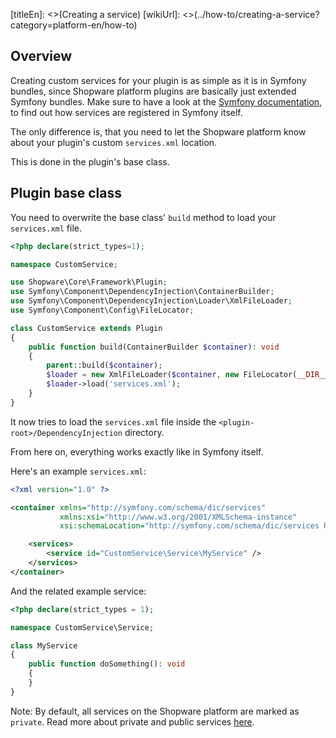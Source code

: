 [titleEn]: <>(Creating a service)
[wikiUrl]: <>(../how-to/creating-a-service?category=platform-en/how-to)

## Overview

Creating custom services for your plugin is as simple as it is in Symfony bundles, since
Shopware platform plugins are basically just extended Symfony bundles.
Make sure to have a look at the [Symfony documentation](https://symfony.com/doc/current/service_container.html#creating-configuring-services-in-the-container), to find out how services are registered in Symfony itself.

The only difference is, that you need to let the Shopware platform know about your plugin's custom `services.xml` location.

This is done in the plugin's base class.

## Plugin base class

You need to overwrite the base class' `build` method to load your `services.xml` file.

```php
<?php declare(strict_types=1);

namespace CustomService;

use Shopware\Core\Framework\Plugin;
use Symfony\Component\DependencyInjection\ContainerBuilder;
use Symfony\Component\DependencyInjection\Loader\XmlFileLoader;
use Symfony\Component\Config\FileLocator;

class CustomService extends Plugin
{
    public function build(ContainerBuilder $container): void
    {
        parent::build($container);
        $loader = new XmlFileLoader($container, new FileLocator(__DIR__ . '/DependencyInjection/'));
        $loader->load('services.xml');
    }
}
```

It now tries to load the `services.xml` file inside the `<plugin-root>/DependencyInjection` directory.

From here on, everything works exactly like in Symfony itself.

Here's an example `services.xml`:

```xml
<?xml version="1.0" ?>

<container xmlns="http://symfony.com/schema/dic/services"
           xmlns:xsi="http://www.w3.org/2001/XMLSchema-instance"
           xsi:schemaLocation="http://symfony.com/schema/dic/services http://symfony.com/schema/dic/services/services-1.0.xsd">

    <services>
        <service id="CustomService\Service\MyService" />
    </services>
</container>
```

And the related example service:
```php
<?php declare(strict_types = 1);

namespace CustomService\Service;

class MyService
{
    public function doSomething(): void
    {
    }
}
```

Note: By default, all services on the Shopware platform are marked as `private`.
Read more about private and public services [here](https://symfony.com/doc/current/service_container/alias_private.html#marking-services-as-public-private).